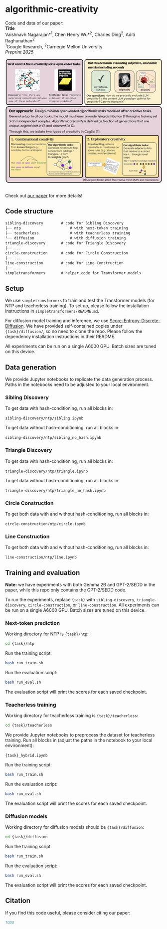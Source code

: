 # algorithmic-creativity

Code and data of our paper:<br>
**Title** <br>
Vaishnavh Nagarajan*<sup>1</sup>, Chen Henry Wu*<sup>2</sup>, Charles Ding<sup>2</sup>, Aditi Raghunathan<sup>2</sup><br>
<sup>1</sup>Google Research, <sup>2</sup>Carnegie Mellon University <br>
_Preprint 2025_

<div align=center>
    <img src="docs/teaser.png" align="middle">
</div>
<br>

Check out [our paper](TODO) for more details!

## Code structure

```text
sibling-discovery        # code for Sibling Discovery
├── ntp                      # with next-token training
├── teacherless              # with teacherless training
└── diffusion                # with diffusion training
triangle-discovery       # code for Triangle Discovery
├── ...
circle-construction      # code for Circle Construction
├── ...
line-construction        # code for Line Construction
├── ...
simpletransformers       # helper code for Transformer models
```

## Setup

We use `simpletransformers` to train and test the Transformer models (for NTP and teacherless training).
To set up, please follow the installation instructions in `simpletransformers/README.md`.

For diffusion model training and inference, we use [Score-Entropy-Discrete-Diffusion](https://github.com/louaaron/Score-Entropy-Discrete-Diffusion). We have provided self-contained copies under `{task}/diffusion/`, so no need to clone the repo. Please follow the dependency installation instructions in their README.

All experiments can be run on a single A6000 GPU. Batch sizes are tuned on this device.

## Data generation

We provide Jupyter notebooks to replicate the data generation process. Paths in the notebooks need to be adjusted to your local environment.

### Sibling Discovery

To get data with hash-conditioning, run all blocks in:

`sibling-discovery/ntp/sibling.ipynb`

To get data without hash-conditioning, run all blocks in:

`sibling-discovery/ntp/sibling_no_hash.ipynb`

### Triangle Discovery

To get data with hash-conditioning, run all blocks in:

`triangle-discovery/ntp/triangle.ipynb`

To get data without hash-conditioning, run all blocks in:

`triangle-discovery/ntp/triangle_no_hash.ipynb`

### Circle Construction

To get both data with and without hash-conditioning, run all blocks in:

`circle-construction/ntp/circle.ipynb`

### Line Construction

To get both data with and without hash-conditioning, run all blocks in:

`line-construction/ntp/line.ipynb`

## Training and evaluation

<b>Note:</b> we have experiments with both Gemma 2B and GPT-2/SEDD in the paper, while this repo only contains the GPT-2/SEDD code.

To run the experiments, replace `{task}` with `sibling-discovery`, `triangle-discovery`, `circle-construction`, or `line-construction`. All experiments can be run on a single A6000 GPU. Batch sizes are tuned on this device.

### Next-token prediction

Working directory for NTP is `{task}/ntp`:

```bash
cd {task}/ntp
```

Run the training script:

```bash
bash run_train.sh
```

Run the evaluation script:

```bash
bash run_eval.sh
```

The evaluation script will print the scores for each saved checkpoint.

### Teacherless training

Working directory for teacherless training is `{task}/teacherless`:

```bash
cd {task}/teacherless
```

We provide Jupyter notebooks to preprocess the dataset for teacherless training. Run all blocks in (adjust the paths in the notebook to your local environment):

`{task}_hybrid.ipynb`

Run the training script:

```bash
bash run_train.sh
```

Run the evaluation script:

```bash
bash run_eval.sh
```

The evaluation script will print the scores for each saved checkpoint.

### Diffusion models

Working directory for diffusion models should be `{task}/diffusion`:

```bash
cd {task}/diffusion
```

Run the training script:

```bash
bash run_train.sh
```

Run the evaluation script:

```bash
bash run_eval.sh
```

The evaluation script will print the scores for each saved checkpoint.

## Citation

If you find this code useful, please consider citing our paper:

```bibtex
TODO
```
